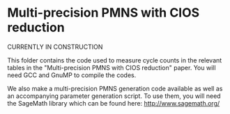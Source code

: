 # Multi-precision PMNS with CIOS reduction

CURRENTLY IN CONSTRUCTION

This folder contains the code used to measure cycle counts in the relevant tables in the "Multi-precision PMNS with CIOS reduction" paper. You will need GCC and GnuMP to compile the codes.

We also make a multi-precision PMNS generation code available as well as an accompanying parameter generation script. To use them, you will need the SageMath library which can be found here: http://www.sagemath.org/

